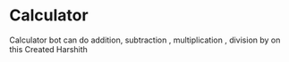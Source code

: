# Calculator
Calculator bot can do addition, subtraction , multiplication , division by on this Created Harshith
